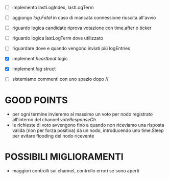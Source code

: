 - [ ] implemento lastLogIndex, lastLogTerm
- [ ] aggiungo *log.Fatal* in caso di mancata connessione riuscita all'avvio
- [ ] riguardo logica candidate riprova votazione con time.after o ticker
- [ ] riguardo logica lastLogTerm dove utilizzato
- [ ] riguardare dove e quando vengono inviati più logEntries

- [x] implement *heartbeat* logic
- [x] implement *log* struct

- [ ] sistemiamo commenti con uno spazio dopo //

# GOOD POINTS
- per ogni termine invieremo al massimo un voto per nodo registrato all'interno del channel *voteResponseCh*
- le richieste di voto avvengono fino a quando non riceviamo una risposta valida (non per forza positiva) da un nodo, introducendo
    uno time.Sleep per evitare flooding del nodo ricevente

# POSSIBILI MIGLIORAMENTI
- maggiori controlli sui channel, controllo errori se sono aperti